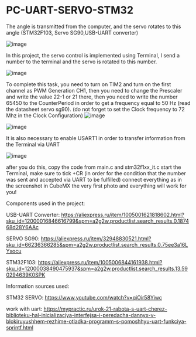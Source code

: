 # PC-UART-SERVO-STM32
 The angle is transmitted from the computer, and the servo rotates to this angle (STM32F103, Servo SG90,USB-UART converter)

![image](https://github.com/TeXniKsueta/PC-UART-SERVO-STM32/assets/152018745/9efbabc5-81fe-4433-8296-6a7c355f91a1)

In this project, the servo control is implemented using Terminal, I send a number to the terminal and the servo is rotated to this number.

![image](https://github.com/TeXniKsueta/PC-UART-SERVO-STM32/assets/152018745/c97d38cd-26c5-412c-835c-b834fc2eaf3f)

To complete this task, you need to turn on TIM2 and turn on the first channel as PWM Generation CH1, 
then you need to change the Prescaler and write the value 22-1 or 21 there,
then you need to write the number 65450 to the CounterPeriod in order to get a frequency equal to 50 Hz (read the datasheet servo sg90).
(do not forget to set the Clock frequency to 72 Mhz in the Clock Configuration)
![image](https://github.com/TeXniKsueta/PC-UART-SERVO-STM32/assets/152018745/0f5507f9-28ff-4ef9-8aed-cde7e695e2b7)

 
 ![image](https://github.com/TeXniKsueta/PC-UART-SERVO-STM32/assets/152018745/97e75829-b1b1-436f-b995-e400293c2f4f)


It is also necessary to enable USART1 in order to transfer information from the Terminal via UART


![image](https://github.com/TeXniKsueta/PC-UART-SERVO-STM32/assets/152018745/9f7e1523-2fc6-417b-98a0-3f9e96b4fb89)


after you do this, copy the code from main.c and stm32f1xx_it.c start the Terminal, make sure to tick +CR 
(in order for the condition that the number was sent and accepted via UART to be fulfilled) 
connect everything as in the screenshot in CubeMX the very first photo and everything will work for you!

Components used in the project:

USB-UART Converter: https://aliexpress.ru/item/1005001621818602.html?sku_id=12000016846616799&spm=a2g2w.productlist.search_results.0.187468d28Y6AAc

SERVO SG90: https://aliexpress.ru/item/32948830521.html?sku_id=66236366285&spm=a2g2w.productlist.search_results.0.75ee3a16LYxocu

STM32F103: https://aliexpress.ru/item/1005006844161938.html?sku_id=12000038490475937&spm=a2g2w.productlist.search_results.13.590294639K0SPK


Information sources used:

STM32 SERVO: https://www.youtube.com/watch?v=qiOir58Yiwc

work with uart: https://mypractic.ru/urok-21-rabota-s-uart-cherez-biblioteku-hal-inicializaciya-interfejsa-i-peredacha-dannyx-v-blokiruyushhem-rezhime-otladka-programm-s-pomoshhyu-uart-funkciya-sprintf.html
